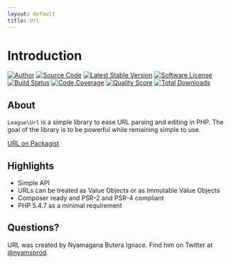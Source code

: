 ```yaml
---
layout: default
title: Url
---
```


# Introduction

[![Author](http://img.shields.io/badge/author-@nyamsprod-blue.svg?style=flat-square)](https://twitter.com/nyamsprod)
[![Source Code](http://img.shields.io/badge/source-league/url-blue.svg?style=flat-square)](https://github.com/thephpleague/url)
[![Latest Stable Version](https://img.shields.io/github/release/thephpleague/url.svg?style=flat-square)](https://packagist.org/packages/league/url)
[![Software License](https://img.shields.io/badge/license-MIT-brightgreen.svg?style=flat-square)](LICENSE.md)<br>
[![Build Status](https://img.shields.io/travis/thephpleague/url/master.svg?style=flat-square)](https://travis-ci.org/thephpleague/url)
[![Code Coverage](https://img.shields.io/scrutinizer/coverage/g/thephpleague/csv.svg?style=flat-square)](https://scrutinizer-ci.com/g/thephpleague/url/?branch=master)
[![Quality Score](https://img.shields.io/scrutinizer/g/thephpleague/url.svg?style=flat-square)](https://scrutinizer-ci.com/g/thephpleague/url)
[![Total Downloads](https://img.shields.io/packagist/dt/league/url.svg?style=flat-square)](https://packagist.org/packages/league/url)

## About

`League\Url` is a simple library to ease URL parsing and editing in
PHP. The goal of the library is to be powerful while remaining simple to use.

[URL on Packagist](https://packagist.org/packages/league/url)

## Highlights

* Simple API
* URLs can be treated as Value Objects or as Immutable Value Objects
* Composer ready and PSR-2 and PSR-4 compliant
* PHP 5.4.7 as a minimal requirement

## Questions?

URL was created by Nyamagana Butera Ignace. Find him on Twitter at [@nyamsprod](https://twitter.com/nyamsprod).
